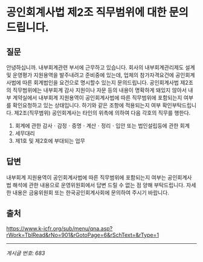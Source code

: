# 공인회계사법 제2조 직무범위에 대한 문의드립니다.

## 질문
안녕하십니까. 내부회계관련 부서에 근무하고 있습니다.
회사의 내부회계관리제도 설계 및 운영평가 지원용역을 발주내려고 준비중에 있는데,
업체의 참가자격요건에 공인회계사법에 따른 회계법인을 요건으로 명시할수 있는지 문의드립니다.
공인회계사법 제2조의 직무범위에는 내부회계 감사 지원이나 자문 등의 내용이 명확하게 돼있지 않아서
내부 계약실에서 내부회계 지원용역이 공인회계사법에 따른 직무범위에 포함되는지 여부를 확인요청하고 있는 상태입니다.
하기와 같은 조항에 적용되는지 여부 확인부탁드립니다.
제2조(직무범위) 공인회계사는 타인의 위촉에 의하여 다음 각호의 직무를 행한다.
1. 회계에 관한 감사ㆍ감정ㆍ증명ㆍ계산ㆍ정리ㆍ입안 또는 법인설립등에 관한 회계
2. 세무대리
3. 제1호 및 제2호에 부대되는 업무

## 답변
내부회계 지원용역이 공인회계사법에 따른 직무범위에 포함되는지 여부는 공인회계사법 해석에 관한 내용으로 운영위원회에서 답변 드릴 수 없는 점 양해 부탁드립니다.
자세한 내용은 금융위원회 또는 한국공인회계사회에 문의하여 주시기 바랍니다.

## 출처
https://www.k-icfr.org/sub/menu/qna.asp?rWork=TblRead&rNo=901&rGotoPage=6&rSchText=&rType=1

---
*게시글 번호: 683*

